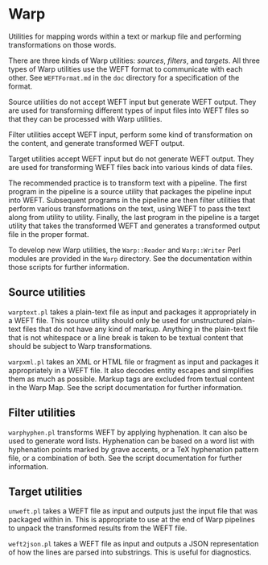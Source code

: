 # Warp

Utilities for mapping words within a text or markup file and performing transformations on those words.

There are three kinds of Warp utilities:  _sources_, _filters_, and _targets_.  All three types of Warp utilities use the WEFT format to communicate with each other.  See `WEFTFormat.md` in the `doc` directory for a specification of the format.

Source utilities do not accept WEFT input but generate WEFT output.  They are used for transforming different types of input files into WEFT files so that they can be processed with Warp utilities.

Filter utilities accept WEFT input, perform some kind of transformation on the content, and generate transformed WEFT output.

Target utilities accept WEFT input but do not generate WEFT output.  They are used for transforming WEFT files back into various kinds of data files.

The recommended practice is to transform text with a pipeline.  The first program in the pipeline is a source utility that packages the pipeline input into WEFT.  Subsequent programs in the pipeline are then filter utilities that perform various transformations on the text, using WEFT to pass the text along from utility to utility.  Finally, the last program in the pipeline is a target utility that takes the transformed WEFT and generates a transformed output file in the proper format.

To develop new Warp utilities, the `Warp::Reader` and `Warp::Writer` Perl modules are provided in the `Warp` directory.  See the documentation within those scripts for further information.

## Source utilities

`warptext.pl` takes a plain-text file as input and packages it appropriately in a WEFT file.  This source utility should only be used for unstructured plain-text files that do not have any kind of markup.  Anything in the plain-text file that is not whitespace or a line break is taken to be textual content that should be subject to Warp transformations.

`warpxml.pl` takes an XML or HTML file or fragment as input and packages it appropriately in a WEFT file.  It also decodes entity escapes and simplifies them as much as possible.  Markup tags are excluded from textual content in the Warp Map.  See the script documentation for further information.

## Filter utilities

`warphyphen.pl` transforms WEFT by applying hyphenation.  It can also be used to generate word lists.  Hyphenation can be based on a word list with hyphenation points marked by grave accents, or a TeX hyphenation pattern file, or a combination of both.  See the script documentation for further information.

## Target utilities

`unweft.pl` takes a WEFT file as input and outputs just the input file that was packaged within in.  This is appropriate to use at the end of Warp pipelines to unpack the transformed results from the WEFT file.

`weft2json.pl` takes a WEFT file as input and outputs a JSON representation of how the lines are parsed into substrings.  This is useful for diagnostics.
